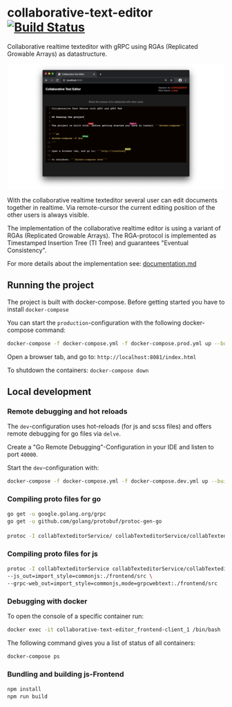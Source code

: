 # collaborative-text-editor [![Build Status](https://travis-ci.com/mountainflo/collaborative-text-editor.svg?token=4zw9EzexndWUV9DTxZpz&branch=master)](https://travis-ci.com/mountainflo/collaborative-text-editor)

Collaborative realtime texteditor with gRPC using RGAs (Replicated Growable Arrays) as datastructure.

![Screenshoot Collaborative Texteditor](documentation/collab-texteditor-browser.png)

With the collaborative realtime texteditor several user can edit documents together in realtime.
Via remote-cursor the current editing position of the other users is always visible.

The implementation of the collaborative realtime editor is using a variant of RGAs (Replicated Growable Arrays).
The RGA-protocol is implemented as Timestamped Insertion Tree (TI Tree) and guarantees "Eventual Consistency".

For more details about the implementation see: [documentation.md](documentation/documentation.md)

## Running the project

The project is built with docker-compose. Before getting started you have to install ```docker-compose```

You can start the ```production```-configuration with the following docker-compose command:

```sh
docker-compose -f docker-compose.yml -f docker-compose.prod.yml up --build
```

Open a browser tab, and go to: ```http://localhost:8081/index.html```

To shutdown the containers: ```docker-compose down```


## Local development

### Remote debugging and hot reloads

The ```dev```-configuration uses hot-reloads (for js and scss files) and offers remote debugging for go files via `delve`.

Create a "Go Remote Debugging"-Configuration in your IDE and listen to port `40000`.


Start the ```dev```-configuration with:

```sh
docker-compose -f docker-compose.yml -f docker-compose.dev.yml up --build
```


### Compiling proto files for go

```sh
go get -u google.golang.org/grpc
go get -u github.com/golang/protobuf/protoc-gen-go

protoc -I collabTexteditorService/ collabTexteditorService/collabTexteditorService.proto --go_out=plugins=grpc:collabTexteditorService
```

### Compiling proto files for js

```sh
protoc -I collabTexteditorService collabTexteditorService/collabTexteditorService.proto \
--js_out=import_style=commonjs:./frontend/src \
--grpc-web_out=import_style=commonjs,mode=grpcwebtext:./frontend/src
```

### Debugging with docker

To open the console of a specific container run:

```sh
docker exec -it collaborative-text-editor_frontend-client_1 /bin/bash
```

The following command gives you a list of status of all containers:

```sh
docker-compose ps
```

### Bundling and building js-Frontend

```sh
npm install
npm run build
```
